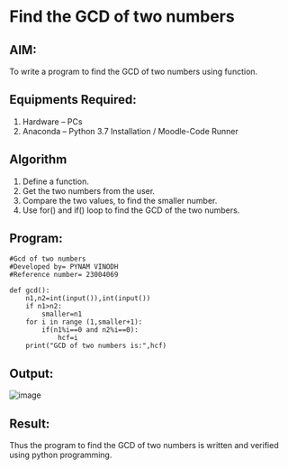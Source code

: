 # Find the GCD of two numbers

## AIM:
To write a program to find the GCD of two numbers using function.

## Equipments Required:
1. Hardware – PCs
2. Anaconda – Python 3.7 Installation / Moodle-Code Runner

## Algorithm
1. Define a function.
2. Get the two numbers from the user.
3. Compare the two values, to find the smaller number.
4. Use for() and if() loop to find the GCD of the two numbers.

## Program:
```
#Gcd of two numbers
#Developed by= PYNAM VINODH
#Reference number= 23004069

def gcd():
    n1,n2=int(input()),int(input())
    if n1>n2:
        smaller=n1
    for i in range (1,smaller+1):
        if(n1%i==0 and n2%i==0):
            hcf=i
    print("GCD of two numbers is:",hcf)
```

## Output:
![image](https://github.com/PYNAMVINODH/GCD-of-two-numbers/assets/145742678/fc8d4c8c-3974-417c-9a2d-d8e9bab7eb73)



## Result:
Thus the program to find the GCD of two numbers is written and verified using python programming.
